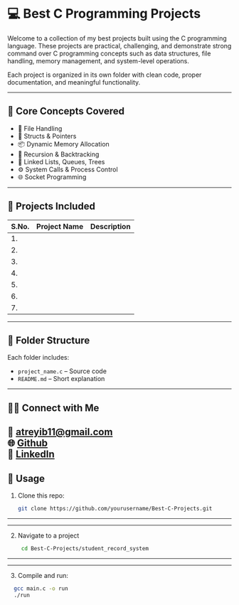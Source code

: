 # 💻 Best C Programming Projects

Welcome to a collection of my best projects built using the C programming language. These projects are practical, challenging, and demonstrate strong command over C programming concepts such as data structures, file handling, memory management, and system-level operations.

Each project is organized in its own folder with clean code, proper documentation, and meaningful functionality.

---

## 🧠 Core Concepts Covered

- 📁 File Handling  
- 🔗 Structs & Pointers   
- 📦 Dynamic Memory Allocation   
- 🔁 Recursion & Backtracking   
- 🌳 Linked Lists, Queues, Trees   
- ⚙️ System Calls & Process Control   
- 🌐 Socket Programming   

---

## 📂 Projects Included

| S.No. | Project Name | Description |
|----|--------------|-------------|
| 1. | | |
| 2. | | |
| 3. | | |
| 4. | | |
| 5. | | |
| 6. | | |
| 7. | | |

---
## 📁 Folder Structure

Each folder includes:
- `project_name.c` – Source code  
- `README.md` – Short explanation  
 

---
## 🙋‍♀️ Connect with Me

📧 [atreyib11@gmail.com](mailto:atreyib11@gmail.com)  
🌐 [Github](https://github.com/atreyi-biswas)  
🔗 [LinkedIn](https://www.linkedin.com/in/atreyi-biswas-02669a309/)
---

## 🎯 Usage

1. Clone this repo:
   ```bash
   git clone https://github.com/yourusername/Best-C-Projects.git
---
---
2. Navigate to a project
   ```bash
    cd Best-C-Projects/student_record_system
---
---
3. Compile and run:
  ```bash
    gcc main.c -o run
    ./run





